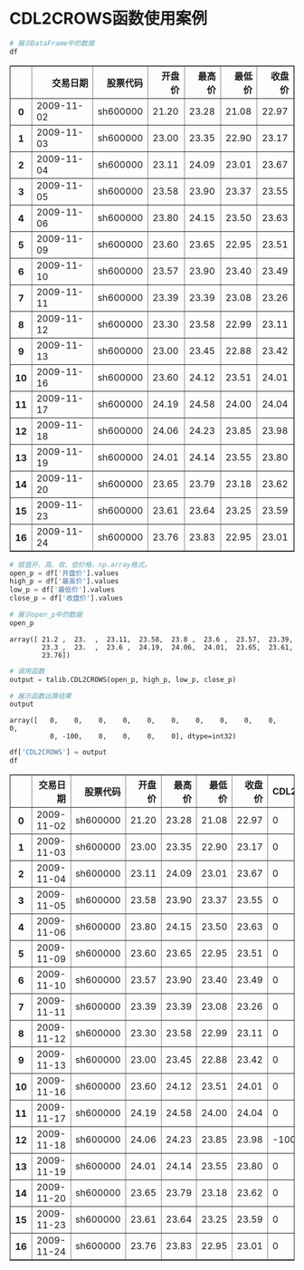 # CDL2CROWS函数使用案例

```python
# 展示DataFrame中的数据
df
```




<div>
<table border="1" class="dataframe">
  <thead>
    <tr style="text-align: right;">
      <th></th>
      <th>交易日期</th>
      <th>股票代码</th>
      <th>开盘价</th>
      <th>最高价</th>
      <th>最低价</th>
      <th>收盘价</th>
    </tr>
  </thead>
  <tbody>
    <tr>
      <th>0</th>
      <td>2009-11-02</td>
      <td>sh600000</td>
      <td>21.20</td>
      <td>23.28</td>
      <td>21.08</td>
      <td>22.97</td>
    </tr>
    <tr>
      <th>1</th>
      <td>2009-11-03</td>
      <td>sh600000</td>
      <td>23.00</td>
      <td>23.35</td>
      <td>22.90</td>
      <td>23.17</td>
    </tr>
    <tr>
      <th>2</th>
      <td>2009-11-04</td>
      <td>sh600000</td>
      <td>23.11</td>
      <td>24.09</td>
      <td>23.01</td>
      <td>23.67</td>
    </tr>
    <tr>
      <th>3</th>
      <td>2009-11-05</td>
      <td>sh600000</td>
      <td>23.58</td>
      <td>23.90</td>
      <td>23.37</td>
      <td>23.55</td>
    </tr>
    <tr>
      <th>4</th>
      <td>2009-11-06</td>
      <td>sh600000</td>
      <td>23.80</td>
      <td>24.15</td>
      <td>23.50</td>
      <td>23.63</td>
    </tr>
    <tr>
      <th>5</th>
      <td>2009-11-09</td>
      <td>sh600000</td>
      <td>23.60</td>
      <td>23.65</td>
      <td>22.95</td>
      <td>23.51</td>
    </tr>
    <tr>
      <th>6</th>
      <td>2009-11-10</td>
      <td>sh600000</td>
      <td>23.57</td>
      <td>23.90</td>
      <td>23.40</td>
      <td>23.49</td>
    </tr>
    <tr>
      <th>7</th>
      <td>2009-11-11</td>
      <td>sh600000</td>
      <td>23.39</td>
      <td>23.39</td>
      <td>23.08</td>
      <td>23.26</td>
    </tr>
    <tr>
      <th>8</th>
      <td>2009-11-12</td>
      <td>sh600000</td>
      <td>23.30</td>
      <td>23.58</td>
      <td>22.99</td>
      <td>23.11</td>
    </tr>
    <tr>
      <th>9</th>
      <td>2009-11-13</td>
      <td>sh600000</td>
      <td>23.00</td>
      <td>23.45</td>
      <td>22.88</td>
      <td>23.42</td>
    </tr>
    <tr>
      <th>10</th>
      <td>2009-11-16</td>
      <td>sh600000</td>
      <td>23.60</td>
      <td>24.12</td>
      <td>23.51</td>
      <td>24.01</td>
    </tr>
    <tr>
      <th>11</th>
      <td>2009-11-17</td>
      <td>sh600000</td>
      <td>24.19</td>
      <td>24.58</td>
      <td>24.00</td>
      <td>24.04</td>
    </tr>
    <tr>
      <th>12</th>
      <td>2009-11-18</td>
      <td>sh600000</td>
      <td>24.06</td>
      <td>24.23</td>
      <td>23.85</td>
      <td>23.98</td>
    </tr>
    <tr>
      <th>13</th>
      <td>2009-11-19</td>
      <td>sh600000</td>
      <td>24.01</td>
      <td>24.14</td>
      <td>23.55</td>
      <td>23.80</td>
    </tr>
    <tr>
      <th>14</th>
      <td>2009-11-20</td>
      <td>sh600000</td>
      <td>23.65</td>
      <td>23.79</td>
      <td>23.18</td>
      <td>23.62</td>
    </tr>
    <tr>
      <th>15</th>
      <td>2009-11-23</td>
      <td>sh600000</td>
      <td>23.61</td>
      <td>23.64</td>
      <td>23.25</td>
      <td>23.59</td>
    </tr>
    <tr>
      <th>16</th>
      <td>2009-11-24</td>
      <td>sh600000</td>
      <td>23.76</td>
      <td>23.83</td>
      <td>22.95</td>
      <td>23.01</td>
    </tr>
  </tbody>
</table>
</div>




```python
# 赋值开、高、收、低价格，np.array格式。
open_p = df['开盘价'].values
high_p = df['最高价'].values
low_p = df['最低价'].values
close_p = df['收盘价'].values

# 展示open_p中的数据
open_p
```




    array([ 21.2 ,  23.  ,  23.11,  23.58,  23.8 ,  23.6 ,  23.57,  23.39,
            23.3 ,  23.  ,  23.6 ,  24.19,  24.06,  24.01,  23.65,  23.61,
            23.76])




```python
# 调用函数
output = talib.CDL2CROWS(open_p, high_p, low_p, close_p)

# 展示函数运算结果
output
```




    array([   0,    0,    0,    0,    0,    0,    0,    0,    0,    0,    0,
              0, -100,    0,    0,    0,    0], dtype=int32)




```python
df['CDL2CROWS'] = output
df
```




<div>
<table border="1" class="dataframe">
  <thead>
    <tr style="text-align: right;">
      <th></th>
      <th>交易日期</th>
      <th>股票代码</th>
      <th>开盘价</th>
      <th>最高价</th>
      <th>最低价</th>
      <th>收盘价</th>
      <th>CDL2CROWS</th>
    </tr>
  </thead>
  <tbody>
    <tr>
      <th>0</th>
      <td>2009-11-02</td>
      <td>sh600000</td>
      <td>21.20</td>
      <td>23.28</td>
      <td>21.08</td>
      <td>22.97</td>
      <td>0</td>
    </tr>
    <tr>
      <th>1</th>
      <td>2009-11-03</td>
      <td>sh600000</td>
      <td>23.00</td>
      <td>23.35</td>
      <td>22.90</td>
      <td>23.17</td>
      <td>0</td>
    </tr>
    <tr>
      <th>2</th>
      <td>2009-11-04</td>
      <td>sh600000</td>
      <td>23.11</td>
      <td>24.09</td>
      <td>23.01</td>
      <td>23.67</td>
      <td>0</td>
    </tr>
    <tr>
      <th>3</th>
      <td>2009-11-05</td>
      <td>sh600000</td>
      <td>23.58</td>
      <td>23.90</td>
      <td>23.37</td>
      <td>23.55</td>
      <td>0</td>
    </tr>
    <tr>
      <th>4</th>
      <td>2009-11-06</td>
      <td>sh600000</td>
      <td>23.80</td>
      <td>24.15</td>
      <td>23.50</td>
      <td>23.63</td>
      <td>0</td>
    </tr>
    <tr>
      <th>5</th>
      <td>2009-11-09</td>
      <td>sh600000</td>
      <td>23.60</td>
      <td>23.65</td>
      <td>22.95</td>
      <td>23.51</td>
      <td>0</td>
    </tr>
    <tr>
      <th>6</th>
      <td>2009-11-10</td>
      <td>sh600000</td>
      <td>23.57</td>
      <td>23.90</td>
      <td>23.40</td>
      <td>23.49</td>
      <td>0</td>
    </tr>
    <tr>
      <th>7</th>
      <td>2009-11-11</td>
      <td>sh600000</td>
      <td>23.39</td>
      <td>23.39</td>
      <td>23.08</td>
      <td>23.26</td>
      <td>0</td>
    </tr>
    <tr>
      <th>8</th>
      <td>2009-11-12</td>
      <td>sh600000</td>
      <td>23.30</td>
      <td>23.58</td>
      <td>22.99</td>
      <td>23.11</td>
      <td>0</td>
    </tr>
    <tr>
      <th>9</th>
      <td>2009-11-13</td>
      <td>sh600000</td>
      <td>23.00</td>
      <td>23.45</td>
      <td>22.88</td>
      <td>23.42</td>
      <td>0</td>
    </tr>
    <tr>
      <th>10</th>
      <td>2009-11-16</td>
      <td>sh600000</td>
      <td>23.60</td>
      <td>24.12</td>
      <td>23.51</td>
      <td>24.01</td>
      <td>0</td>
    </tr>
    <tr>
      <th>11</th>
      <td>2009-11-17</td>
      <td>sh600000</td>
      <td>24.19</td>
      <td>24.58</td>
      <td>24.00</td>
      <td>24.04</td>
      <td>0</td>
    </tr>
    <tr>
      <th>12</th>
      <td>2009-11-18</td>
      <td>sh600000</td>
      <td>24.06</td>
      <td>24.23</td>
      <td>23.85</td>
      <td>23.98</td>
      <td>-100</td>
    </tr>
    <tr>
      <th>13</th>
      <td>2009-11-19</td>
      <td>sh600000</td>
      <td>24.01</td>
      <td>24.14</td>
      <td>23.55</td>
      <td>23.80</td>
      <td>0</td>
    </tr>
    <tr>
      <th>14</th>
      <td>2009-11-20</td>
      <td>sh600000</td>
      <td>23.65</td>
      <td>23.79</td>
      <td>23.18</td>
      <td>23.62</td>
      <td>0</td>
    </tr>
    <tr>
      <th>15</th>
      <td>2009-11-23</td>
      <td>sh600000</td>
      <td>23.61</td>
      <td>23.64</td>
      <td>23.25</td>
      <td>23.59</td>
      <td>0</td>
    </tr>
    <tr>
      <th>16</th>
      <td>2009-11-24</td>
      <td>sh600000</td>
      <td>23.76</td>
      <td>23.83</td>
      <td>22.95</td>
      <td>23.01</td>
      <td>0</td>
    </tr>
  </tbody>
</table>
</div>




```python

```
